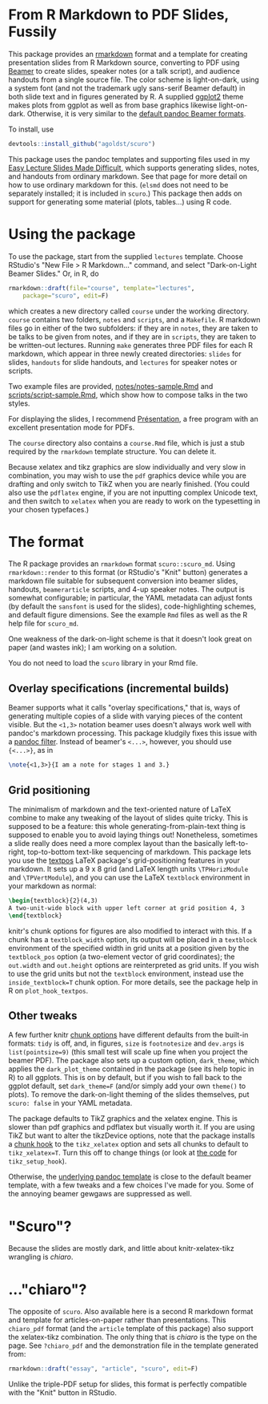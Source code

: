 
# From R Markdown to PDF Slides, Fussily

This package provides an [rmarkdown](http://rmarkdown.rstudio.com) format and a template for creating presentation slides from R Markdown source, converting to PDF using [Beamer](http://ctan.org/pkg/beamer) to create slides, speaker notes (or a talk script), and audience handouts from a single source file. The color scheme is light-on-dark, using a system font (and not the trademark ugly sans-serif Beamer default) in both slide text and in figures generated by R. A supplied [ggplot2](http://ggplot2.org) theme makes plots from ggplot as well as from base graphics likewise light-on-dark. Otherwise, it is very similar to the [default pandoc Beamer formats](http://rmarkdown.rstudio.com/beamer_presentation_format.html).

To install, use

```R
devtools::install_github("agoldst/scuro")
```

This package uses the pandoc templates and supporting files used in my [Easy Lecture Slides Made Difficult](http://github.com/agoldst/elsmd), which supports generating slides, notes, and handouts from ordinary markdown. See that page for more detail on how to use ordinary markdown for this. (`elsmd` does not need to be separately installed; it is included in `scuro`.) This package then adds on support for generating some material (plots, tables...) using R code.

# Using the package

To use the package, start from the supplied `lectures` template. Choose RStudio's "New File > R Markdown..." command, and select "Dark-on-Light Beamer Slides." Or, in R, do

```R
rmarkdown::draft(file="course", template="lectures",
    package="scuro", edit=F)
```

which creates a new directory called `course` under the working directory. `course` contains two folders, `notes` and `scripts`, and a `Makefile`. R markdown files go in either of the two subfolders: if they are in `notes`, they are taken to be talks to be given from notes, and if they are in `scripts`, they are taken to be written-out lectures. Running `make` generates three PDF files for each R markdown, which appear in three newly created directories: `slides` for slides, `handouts` for slide handouts, and `lectures` for speaker notes or scripts.

Two example files are provided, [notes/notes-sample.Rmd](inst/rmarkdown/templates/lectures/skeleton/notes/notes-sample.Rmd) and [scripts/script-sample.Rmd](inst/rmarkdown/templates/lectures/skeleton/scripts/script-sample.Rmd), which show how to compose talks in the two styles.

For displaying the slides, I recommend [Présentation](http://iihm.imag.fr/blanch/software/osx-presentation/), a free program with an excellent presentation mode for PDFs.

The `course` directory also contains a `course.Rmd` file, which is just a stub required by the `rmarkdown` template structure. You can delete it.

Because xelatex and tikz graphics are slow individually and very slow in combination, you may wish to use the `pdf` graphics device while you are drafting and only switch to TikZ when you are nearly finished. (You could also use the `pdflatex` engine, if you are not inputting complex Unicode text, and then switch to `xelatex` when you are ready to work on the typesetting in your chosen typefaces.)

# The format

The R package provides an `rmarkdown` format `scuro::scuro_md`. Using `rmarkdown::render` to this format (or RStudio's "Knit" button) generates a markdown file suitable for subsequent conversion into beamer slides, handouts, `beamerarticle` scripts, and 4-up speaker notes. The output is somewhat configurable; in particular, the YAML metadata can adjust fonts (by default the `sansfont` is used for the slides), code-highlighting schemes, and default figure dimensions. See the example `Rmd` files as well as the R help file for `scuro_md`.

One weakness of the dark-on-light scheme is that it doesn't look great on paper (and wastes ink); I am working on a solution.

You do not need to load the `scuro` library in your Rmd file.

## Overlay specifications (incremental builds)

Beamer supports what it calls "overlay specifications," that is, ways of generating multiple copies of a slide with varying pieces of the content visible. But the `<1,3>` notation beamer uses doesn't always work well with pandoc's markdown processing. This package kludgily fixes this issue with a [pandoc filter](inst/elsmd/overlay_filter). Instead of beamer's `<...>`, however, you should use `{<...>}`, as in

```latex
\note{<1,3>}{I am a note for stages 1 and 3.}
```

## Grid positioning

The minimalism of markdown and the text-oriented nature of LaTeX combine to make any tweaking of the layout of slides quite tricky. This is supposed to be a feature: this whole generating-from-plain-text thing is supposed to enable you to avoid laying things out! Nonetheless, sometimes a slide really does need a more complex layout than the basically left-to-right, top-to-bottom text-like sequencing of markdown. This package lets you use the [textpos](http://ctan.org/pkg/textpos) LaTeX package's grid-positioning features in your markdown. It sets up a 9 x 8 grid (and LaTeX length units `\TPHorizModule` and `\TPVertModule`), and you can use the LaTeX `textblock` environment in your markdown as normal:

```latex
\begin{textblock}{2}(4,3)
A two-unit-wide block with upper left corner at grid position 4, 3
\end{textblock}
```

knitr's chunk options for figures are also modified to interact with this. If a chunk has a `textblock_width` option, its output will be placed in a `textblock` environment of the specified width in grid units at a position given by the `textblock_pos` option (a two-element vector of grid coordinates); the `out.width` and `out.height` options are reinterpreted as grid units. If you wish to use the grid units but not the `textblock` environment, instead use the `inside_textblock=T` chunk option. For more details, see the package help in R on `plot_hook_textpos`.

## Other tweaks

A few further knitr [chunk options](http://yihui.name/knitr/options/) have different defaults from the built-in formats: `tidy` is off, and, in figures, 
`size` is `footnotesize`  and `dev.args` is `list(pointsize=9)` (this small test will scale up fine when you project the beamer PDF). The package also sets up a custom option, `dark_theme`, which applies the `dark_plot_theme` contained in the package (see its help topic in R) to all ggplots. This is on by default, but if you wish to fall back to the ggplot default, set `dark_theme=F` (and/or simply add your own `theme()` to plots). To remove the dark-on-light theming of the slides themselves, put `scuro: false` in your YAML metadata.

The package defaults to TikZ graphics and the xelatex engine. This is slower than pdf graphics and pdflatex but visually worth it. If you are using TikZ but want to alter the tikzDevice options, note that the package installs a [chunk hook](http://yihui.name/knitr/hooks/) to the `tikz_xelatex` option and sets all chunks to default to `tikz_xelatex=T`. Turn this off to change things (or look at [the code](R/knitting.R) for `tikz_setup_hook`).

Otherwise, the [underlying pandoc template](inst/elsmd/elsmd-slides.latex) is close to the default beamer template, with a few tweaks and a few choices I've made for you. Some of the annoying beamer gewgaws are suppressed as well.

# "Scuro"?

Because the slides are mostly dark, and little about knitr-xelatex-tikz wrangling is *chiaro*.

# ..."chiaro"?

The opposite of `scuro`. Also available here is a second R markdown format and template for articles-on-paper rather than presentations. This `chiaro_pdf` format (and the `article` template of this package) also support the xelatex-tikz combination. The only thing that is *chiaro* is the type on the page. See `?chiaro_pdf` and the demonstration file in the template generated from:

```R
rmarkdown::draft("essay", "article", "scuro", edit=F)
```

Unlike the triple-PDF setup for slides, this format is perfectly compatible with the "Knit" button in RStudio.
